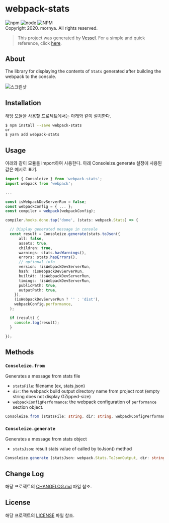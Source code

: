 # webpack-stats
![npm](https://img.shields.io/npm/v/webpack-stats)
![node](https://img.shields.io/node/v/webpack-stats)
![NPM](https://img.shields.io/npm/l/webpack-stats)
<br>Copyright 2020. mornya. All rights reserved.

> This project was generated by [Vessel](https://www.npmjs.com/package/@mornya/vessel). For a simple and quick reference, click [here](VESSEL.md).

## About
The library for displaying the contents of `Stats` generated after building the webpack to the console.

![스크린샷](https://mornya.github.io/assets/webpack-stats-screenshot.jpg)

## Installation
해당 모듈을 사용할 프로젝트에서는 아래와 같이 설치한다.
```bash
$ npm install --save webpack-stats
or
$ yarn add webpack-stats
```

## Usage
아래와 같이 모듈을 import하여 사용한다. 아래 Consoleize.generate 설정에 사용된 값은 예시로 표기.
```typescript
import { Consoleize } from 'webpack-stats';
import webpack from 'webpack';

...

const isWebpackDevServerRun = false;
const webpackConfig = { ... };
const compiler = webpack(webpackConfig);

compiler.hooks.done.tap('done', (stats: webpack.Stats) => {

  // Display generated message in console
  const result = Consoleize.generate(stats.toJson({
      all: false,
      assets: true,
      children: true,
      warnings: stats.hasWarnings(),
      errors: stats.hasErrors(),
      // optional info
      version: !isWebpackDevServerRun,
      hash: !isWebpackDevServerRun,
      builtAt: !isWebpackDevServerRun,
      timings: !isWebpackDevServerRun,
      publicPath: true,
      outputPath: true,
    }),
    (isWebpackDevServerRun ? '' : 'dist'),
    webpackConfig.performance,
  );

  if (result) {
    console.log(result);
  }

});
```

## Methods

### `Consoleize.from`
Generates a message from stats file
- `statsFile`: filename (ex, stats.json)
- `dir`: the webpack build output directory name from project root (empty string does not display GZipped-size)
- `webpackConfigPerformance`: the webpack configuration of `performance` section object.
```typescript
Consoleize.from (statsFile: string, dir: string, webpackConfigPerformance: WebpackConfigPerformance);
```

### `Consoleize.generate`
Generates a message from stats object
- `statsJson`: result stats value of called by toJson() method
```typescript
Consoleize.generate (statsJson: webpack.Stats.ToJsonOutput, dir: string, webpackConfigPerformance: WebpackConfigPerformance);
```

## Change Log
해당 프로젝트의 [CHANGELOG.md](CHANGELOG.md) 파일 참조.

## License
해당 프로젝트의 [LICENSE](LICENSE) 파일 참조.
